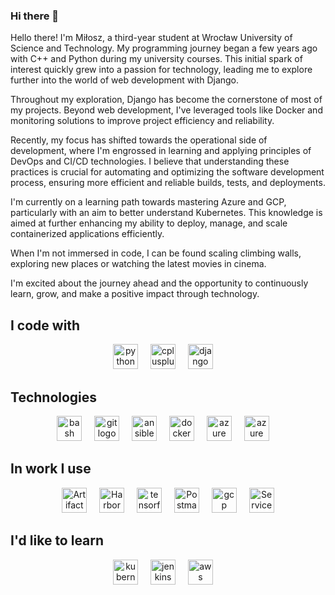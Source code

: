 ### Hi there 👋

Hello there! I'm Miłosz, a third-year student at Wrocław University of Science and Technology. My programming journey began a few years ago with C++ and Python during my university courses. This initial spark of interest quickly grew into a passion for technology, leading me to explore further into the world of web development with Django.

Throughout my exploration, Django has become the cornerstone of most of my projects. Beyond web development, I've leveraged tools like Docker and monitoring solutions to improve project efficiency and reliability.

Recently, my focus has shifted towards the operational side of development, where I'm engrossed in learning and applying principles of DevOps and CI/CD technologies. I believe that understanding these practices is crucial for automating and optimizing the software development process, ensuring more efficient and reliable builds, tests, and deployments.

I'm currently on a learning path towards mastering Azure and GCP, particularly with an aim to better understand Kubernetes. This knowledge is aimed at further enhancing my ability to deploy, manage, and scale containerized applications efficiently.

When I'm not immersed in code, I can be found scaling climbing walls, exploring new places or watching the latest movies in cinema.

I'm excited about the journey ahead and the opportunity to continuously learn, grow, and make a positive impact through technology.

<h2 align="left">I code with</h2>
<div align="center">
  <img src="https://cdn.jsdelivr.net/gh/devicons/devicon/icons/python/python-original.svg" height="40" alt="python logo"  />
  <img width="12" />
  <img src="https://cdn.jsdelivr.net/gh/devicons/devicon/icons/cplusplus/cplusplus-original.svg" height="40" alt="cplusplus logo"  />
  <img width="12" />
  <img src="https://cdn.jsdelivr.net/gh/devicons/devicon/icons/django/django-plain.svg" height="40" alt="django logo"  />
  <img width="12" />
</div>

<h2 align="left">Technologies</h2>
<div align="center">
 <img src="https://cdn.jsdelivr.net/gh/devicons/devicon/icons/bash/bash-original.svg" height="40" alt="bash logo"  />
  <img width="12" />
  <img src="https://cdn.jsdelivr.net/gh/devicons/devicon/icons/git/git-original.svg" height="40" alt="git logo"  />
  <img width="12" />
  <img src="https://cdn.jsdelivr.net/gh/devicons/devicon/icons/ansible/ansible-original.svg" height="40" alt="ansible logo" />
  <img width="12" />
  <img src="https://cdn.jsdelivr.net/gh/devicons/devicon/icons/docker/docker-original.svg" height="40" alt="docker logo"  />
  <img width="12" />
  <img src="https://cdn.jsdelivr.net/gh/devicons/devicon/icons/azure/azure-original.svg" height="40" alt="azure logo"  />
  <img width="12" />
  <img src="https://cdn.jsdelivr.net/gh/devicons/devicon@latest/icons/azuredevops/azuredevops-original.svg" height="40" alt="azure  devops logo" />
  <img width="12" />
</div>


## In work I use
<div align="center">
  <img src="https://github.com/Milosz-cat/Milosz-cat/assets/93057795/47571e63-abce-4dde-89a6-72f9404f55eb" height="40" alt="Artifactory JFrog logo" />
  <img width="12" />
  <img src="https://github.com/Milosz-cat/Milosz-cat/assets/93057795/bee02f30-f140-438c-b980-7f3edb6d8d8d" height="40" alt="Harbor logo" />
  <img width="12" />
  <img src="https://cdn.jsdelivr.net/gh/devicons/devicon/icons/tensorflow/tensorflow-original.svg" height="40" alt="tensorflow logo"  />
  <img width="12" />
  <img src="https://cdn.jsdelivr.net/gh/devicons/devicon@latest/icons/postman/postman-original.svg" height="40" alt="Postman logo" />
  <img width="12" />
  <img src="https://cdn.jsdelivr.net/gh/devicons/devicon@latest/icons/googlecloud/googlecloud-original.svg" height="40" alt="gcp logo"  />
  <img width="12" />
  <img src="https://github.com/Milosz-cat/Milosz-cat/assets/93057795/2ec47531-f13d-4721-86ee-6ffbf9bb0fe2" height="40" alt="Servicenow logo" />
</div>

  
## I'd like to learn
<div align="center">
  <img src="https://cdn.jsdelivr.net/gh/devicons/devicon/icons/kubernetes/kubernetes-plain.svg" height="40" alt="kubernetes logo"  />
  <img width="12" />
  <img src="https://cdn.jsdelivr.net/gh/devicons/devicon@latest/icons/jenkins/jenkins-original.svg" height="40" alt="jenkins logo"  />
  <img width="12" />
  <img src="https://cdn.jsdelivr.net/gh/devicons/devicon@latest/icons/amazonwebservices/amazonwebservices-original-wordmark.svg" height="40" alt="aws logo"  />
  <img width="12" />
</div>
